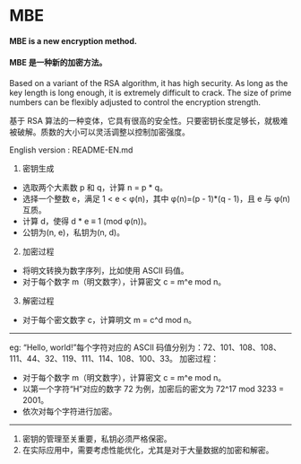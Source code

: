 # MBE
#### MBE is a new encryption method.
#### MBE 是一种新的加密方法。 

Based on a variant of the RSA algorithm, it has high security. As long as the key length is long enough, it is extremely difficult to crack. The size of prime numbers can be flexibly adjusted to control the encryption strength.

基于 RSA 算法的一种变体，它具有很高的安全性。只要密钥长度足够长，就极难被破解。质数的大小可以灵活调整以控制加密强度。

English version : README-EN.md

          
1. 密钥生成
 
- 选取两个大素数 p 和 q，计算 n = p * q。
- 选择一个整数 e，满足 1 < e < φ(n)，其中 φ(n)=(p - 1)*(q - 1)，且 e 与 φ(n)互质。
- 计算 d，使得 d * e ≡ 1 (mod φ(n))。
- 公钥为(n, e)，私钥为(n, d)。

2. 加密过程
 
- 将明文转换为数字序列，比如使用 ASCII 码值。
- 对于每个数字 m（明文数字），计算密文 c = m^e mod n。

3. 解密过程
 
- 对于每个密文数字 c，计算明文 m = c^d mod n。
----
eg:
“Hello, world!”每个字符对应的 ASCII 码值分别为：72、101、108、108、111、44、32、119、111、114、108、100、33。
加密过程：
- 对于每个数字 m（明文数字），计算密文 c = m^e mod n。
- 以第一个字符“H”对应的数字 72 为例，加密后的密文为 72^17 mod 3233 = 2001。
- 依次对每个字符进行加密。

----
1. 密钥的管理至关重要，私钥必须严格保密。
2. 在实际应用中，需要考虑性能优化，尤其是对于大量数据的加密和解密。

